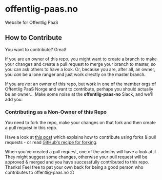 # offentlig-paas.no

Website for Offentlig PaaS

## How to Contribute

You want to contribute? Great!

If you are an owner of this repo, you might want to create a branch to make your changes and create a pull request to merge your branch to master, so you can ask others to have a look. Or, because you are, after all, an owner, you *can* be a lone ranger and just work directly on the master branch.

If you are *not* an owner of this repo, but work in one of the member orgs of Offentlig PaaS Norge and want to contribute, perhaps you should actually be an owner... Make some noise at the **offentlig-paas-no** Slack, and we'll add you.

### Contributing as a Non-Owner of this Repo

You need to fork the repo, make your changes on that fork and then create a pull request in this repo.

Have a look at [this post](https://dev.to/ceri_anne_dev/how-to-fork-and-contribute-to-a-github-repo-5bfp) which explains how to contribute using forks & pull requests - or read [GitHub's recipe for forking](https://docs.github.com/en/github/getting-started-with-github/fork-a-repo).

When you've created a pull request, one of the admins will have a look at it. They might suggest some changes, otherwise your pull request will be approved & merged and you have successfully contributed to this repo. Thanks! Feel free to pat your own back for being a good person who contributes to offentlig-paas.no :D
